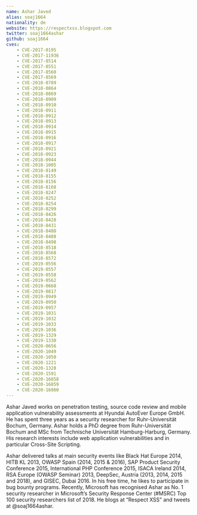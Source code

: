 ```yaml
---
name: Ashar Javed
alias: soaj1664
nationality: de
website: https://respectxss.blogspot.com
twitter: soaj1664ashar
github: soaj1664
cves:
    - CVE-2017-0195
    - CVE-2017-11936
    - CVE-2017-8514
    - CVE-2017-8551
    - CVE-2017-8560
    - CVE-2017-8569
    - CVE-2018-0789
    - CVE-2018-0864
    - CVE-2018-0869
    - CVE-2018-0909
    - CVE-2018-0910
    - CVE-2018-0911
    - CVE-2018-0912
    - CVE-2018-0913
    - CVE-2018-0914
    - CVE-2018-0915
    - CVE-2018-0916
    - CVE-2018-0917
    - CVE-2018-0921
    - CVE-2018-0923
    - CVE-2018-0944
    - CVE-2018-1005
    - CVE-2018-8149
    - CVE-2018-8155
    - CVE-2018-8156
    - CVE-2018-8168
    - CVE-2018-8247
    - CVE-2018-8252
    - CVE-2018-8254
    - CVE-2018-8299
    - CVE-2018-8426
    - CVE-2018-8428
    - CVE-2018-8431
    - CVE-2018-8480
    - CVE-2018-8488
    - CVE-2018-8498
    - CVE-2018-8518
    - CVE-2018-8568
    - CVE-2018-8572
    - CVE-2019-0556
    - CVE-2019-0557
    - CVE-2019-0558
    - CVE-2019-0562
    - CVE-2019-0668
    - CVE-2019-0817
    - CVE-2019-0949
    - CVE-2019-0950
    - CVE-2019-0957
    - CVE-2019-1031
    - CVE-2019-1032
    - CVE-2019-1033
    - CVE-2019-1036
    - CVE-2019-1329
    - CVE-2019-1330
    - CVE-2020-0656
    - CVE-2020-1049
    - CVE-2020-1050
    - CVE-2020-1221
    - CVE-2020-1328
    - CVE-2020-1591
    - CVE-2020-16858
    - CVE-2020-16859
    - CVE-2020-16860
---
```

Ashar Javed works on penetration testing, source code review and mobile application vulnerability assessments at Hyundai AutoEver Europe GmbH. He has spent three years as a security researcher for Ruhr-Universität Bochum, Germany. Ashar holds a PhD degree from Ruhr-Universität Bochum and MSc from Technische Universität Hamburg-Harburg, Germany. His research interests include web application vulnerabilities and in particular Cross-Site Scripting.

Ashar delivered talks at main security events like Black Hat Europe 2014, HITB KL 2013, OWASP Spain (2014, 2015 & 2016), SAP Product Security Conference 2015, International PHP Conference 2015, ISACA Ireland 2014, RSA Europe (OWASP Seminar) 2013, DeepSec, Austria (2013, 2014, 2015 and 2018), and GISEC, Dubai 2016. In his free time, he likes to participate in bug bounty programs. Recently, Microsoft has recognised Ashar as No. 1 security researcher in Microsoft’s Security Response Center (#MSRC) Top 100 security researchers list of 2018. He blogs at “Respect XSS” and tweets at @soaj1664ashar.
